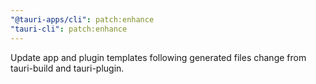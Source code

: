 ```yaml
---
"@tauri-apps/cli": patch:enhance
"tauri-cli": patch:enhance
---
```


Update app and plugin templates following generated files change from tauri-build and tauri-plugin.
